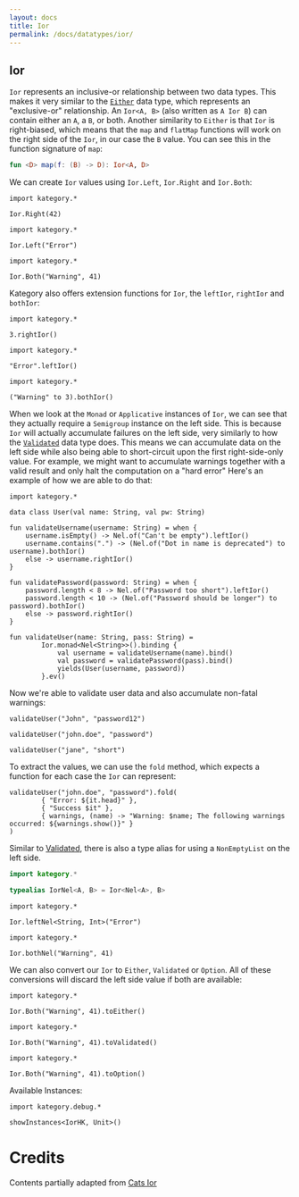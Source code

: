 ```yaml
---
layout: docs
title: Ior
permalink: /docs/datatypes/ior/
---
```


## Ior 

`Ior` represents an inclusive-or relationship between two data types.
This makes it very similar to the [`Either`](/docs/datatypes/either) data type, which represents an "exclusive-or" relationship.
An `Ior<A, B>` (also written as `A Ior B`) can contain either an `A`, a `B`, or both.
Another similarity to `Either` is that `Ior` is right-biased,
which means that the `map` and `flatMap` functions will work on the right side of the `Ior`, in our case the `B` value.
You can see this in the function signature of `map`:

```kotlin
fun <D> map(f: (B) -> D): Ior<A, D>
```

We can create `Ior` values using `Ior.Left`, `Ior.Right` and `Ior.Both`:

```kotlin:ank
import kategory.*

Ior.Right(42)
```

```kotlin:ank
import kategory.*

Ior.Left("Error")
```

```kotlin:ank
import kategory.*

Ior.Both("Warning", 41)
```

Kategory also offers extension functions for `Ior`, the `leftIor`, `rightIor` and `bothIor`:

```kotlin:ank
import kategory.*

3.rightIor()
```

```kotlin:ank
import kategory.*

"Error".leftIor()
```

```kotlin:ank
import kategory.*

("Warning" to 3).bothIor()
```


When we look at the `Monad` or `Applicative` instances of `Ior`, we can see that they actually require a `Semigroup` instance on the left side.
This is because `Ior` will actually accumulate failures on the left side, very similarly to how the [`Validated`](/docs/datatypes/validated) data type does.
This means we can accumulate data on the left side while also being able to short-circuit upon the first right-side-only value.
For example, we might want to accumulate warnings together with a valid result and only halt the computation on a "hard error"
Here's an example of how we are able to do that:

```kotlin:ank:silent
import kategory.*

data class User(val name: String, val pw: String)

fun validateUsername(username: String) = when {
    username.isEmpty() -> Nel.of("Can't be empty").leftIor()
    username.contains(".") -> (Nel.of("Dot in name is deprecated") to username).bothIor()
    else -> username.rightIor()
}

fun validatePassword(password: String) = when {
    password.length < 8 -> Nel.of("Password too short").leftIor()
    password.length < 10 -> (Nel.of("Password should be longer") to password).bothIor()
    else -> password.rightIor()
}

fun validateUser(name: String, pass: String) =
        Ior.monad<Nel<String>>().binding {
            val username = validateUsername(name).bind()
            val password = validatePassword(pass).bind()
            yields(User(username, password))
        }.ev()
```

Now we're able to validate user data and also accumulate non-fatal warnings:

```kotlin:ank
validateUser("John", "password12")
```

```kotlin:ank
validateUser("john.doe", "password")
```

```kotlin:ank
validateUser("jane", "short")
```

To extract the values, we can use the `fold` method, which expects a function for each case the `Ior` can represent:

```kotlin:ank
validateUser("john.doe", "password").fold(
        { "Error: ${it.head}" },
        { "Success $it" },
        { warnings, (name) -> "Warning: $name; The following warnings occurred: ${warnings.show()}" }
)

```
Similar to [Validated](/docs/datatypes/validated), there is also a type alias for using a `NonEmptyList` on the left side.

```kotlin
import kategory.*

typealias IorNel<A, B> = Ior<Nel<A>, B>
```


```kotlin:ank
import kategory.*

Ior.leftNel<String, Int>("Error")
```

```kotlin:ank
import kategory.*

Ior.bothNel("Warning", 41)
```


We can also convert our `Ior` to `Either`, `Validated` or `Option`.
All of these conversions will discard the left side value if both are available:

```kotlin:ank
import kategory.*

Ior.Both("Warning", 41).toEither()
```

```kotlin:ank
import kategory.*

Ior.Both("Warning", 41).toValidated()
```

```kotlin:ank
import kategory.*

Ior.Both("Warning", 41).toOption()
```

Available Instances:

```kotlin:ank
import kategory.debug.*

showInstances<IorHK, Unit>()
```

# Credits

Contents partially adapted from [Cats Ior](https://typelevel.org/cats/datatypes/ior.html)